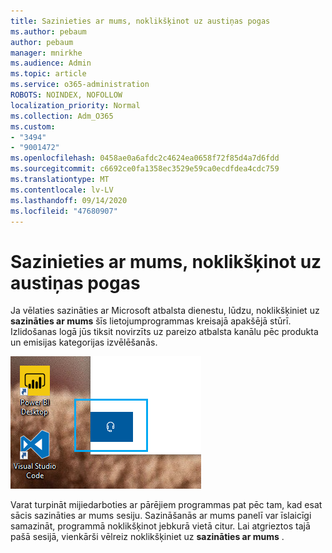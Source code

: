 ```yaml
---
title: Sazinieties ar mums, noklikšķinot uz austiņas pogas
ms.author: pebaum
author: pebaum
manager: mnirkhe
ms.audience: Admin
ms.topic: article
ms.service: o365-administration
ROBOTS: NOINDEX, NOFOLLOW
localization_priority: Normal
ms.collection: Adm_O365
ms.custom:
- "3494"
- "9001472"
ms.openlocfilehash: 0458ae0a6afdc2c4624ea0658f72f85d4a7d6fdd
ms.sourcegitcommit: c6692ce0fa1358ec3529e59ca0ecdfdea4cdc759
ms.translationtype: MT
ms.contentlocale: lv-LV
ms.lasthandoff: 09/14/2020
ms.locfileid: "47680907"
---
```

# <a name="contact-us-by-clicking-the-headphone-button"></a>Sazinieties ar mums, noklikšķinot uz austiņas pogas

Ja vēlaties sazināties ar Microsoft atbalsta dienestu, lūdzu, noklikšķiniet uz **sazināties ar mums** šīs lietojumprogrammas kreisajā apakšējā stūrī. Izlidošanas logā jūs tiksit novirzīts uz pareizo atbalsta kanālu pēc produkta un emisijas kategorijas izvēlēšanās.

![Sazinieties ar mums, noklikšķinot uz austiņu ikonas.](media/contact-us-headphone-icon.png)

Varat turpināt mijiedarboties ar pārējiem programmas pat pēc tam, kad esat sācis sazināties ar mums sesiju. Sazināšanās ar mums panelī var īslaicīgi samazināt, programmā noklikšķinot jebkurā vietā citur. Lai atgrieztos tajā pašā sesijā, vienkārši vēlreiz noklikšķiniet uz **sazināties ar mums** .

